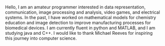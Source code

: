 Hello, I am an amateur programmer interested in data representation, communication, image processing and analysis, video games, and electrical systems.
In the past, I have worked on mathematical models for chemistry education and image detection to improve manufacturing processes for biomedical devices.
I am currently fluent in python and MATLAB, and I am studying java and C++.
I would like to thank Michael Reeves for inspiring this journey into computer science.
